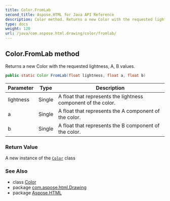 ```yaml
---
title: Color.FromLab
second_title: Aspose.HTML for Java API Reference
description: Color method. Returns a new Color with the requested lightness A B values
type: docs
weight: 120
url: /java/com.aspose.html.drawing/color/fromlab/
---
```

## Color.FromLab method

Returns a new Color with the requested lightness, A, B values.

```java
public static Color FromLab(float lightness, float a, float b)
```

| Parameter | Type | Description |
| --- | --- | --- |
| lightness | Single | A float that represents the lightness component of the color. |
| a | Single | A float that represents the A component of the color. |
| b | Single | A float that represents the B component of the color. |

### Return Value

A new instance of the [`Color`](../) class

### See Also

* class [Color](../)
* package [com.aspose.html.Drawing](../../color/)
* package [Aspose.HTML](../../../)
